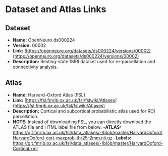 # Dataset and Atlas Links

## Dataset
- **Name:** OpenNeuro ds000224  
- **Version:** 00002  
- **Link:** [https://openneuro.org/datasets/ds000224/versions/00002](https://openneuro.org/datasets/ds000224/versions/00002)
- **Description:** Resting-state fMRI dataset used for re-parcellation and connectivity analysis.

## Atlas
- **Name:** Harvard–Oxford Atlas (FSL)  
- **Link:** [https://fsl.fmrib.ox.ac.uk/fsl/fslwiki/Atlases](https://fsl.fmrib.ox.ac.uk/fsl/fslwiki/Atlases)
- **Description:** Cortical and subcortical probabilistic atlas used for ROI parcellation.
- **NOTE:** Instead of downloading FSL, you can directly download the ATLAS file and HTML label file from below:
-**ATLAS:** https://git.fmrib.ox.ac.uk/fsl/data_atlases/-/blob/master/HarvardOxford/HarvardOxford-cort-maxprob-thr25-2mm.nii.gz
-**Labels:** https://git.fmrib.ox.ac.uk/fsl/data_atlases/-/blob/master/HarvardOxford-Cortical.xml
